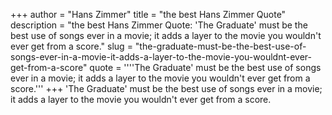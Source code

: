 +++
author = "Hans Zimmer"
title = "the best Hans Zimmer Quote"
description = "the best Hans Zimmer Quote: 'The Graduate' must be the best use of songs ever in a movie; it adds a layer to the movie you wouldn't ever get from a score."
slug = "the-graduate-must-be-the-best-use-of-songs-ever-in-a-movie-it-adds-a-layer-to-the-movie-you-wouldnt-ever-get-from-a-score"
quote = ''''The Graduate' must be the best use of songs ever in a movie; it adds a layer to the movie you wouldn't ever get from a score.'''
+++
'The Graduate' must be the best use of songs ever in a movie; it adds a layer to the movie you wouldn't ever get from a score.
